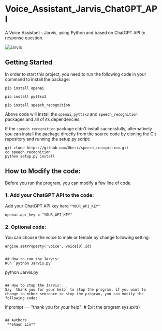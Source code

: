 # Voice_Assistant_Jarvis_ChatGPT_API
A Voice Assistant - Jarvis, using Python and based on ChatGPT API to response question.

![Jarvis](https://upload.wikimedia.org/wikipedia/en/e/e0/J.A.R.V.I.S._%28MCU%29.png)

## Getting Started
In order to start this project, you need to run the following code in your command to install the package:
```
pip install openai
```
```
pip install pyttsx3
```
```
pip install speech_recognition
```
Above code will install the `openai`, `pyttsx3` and `speech_recognition` packages and all of its dependencies.

If the `speech_recognition` package didn't install successfully, alternatively you can install the package directly from the source code by cloning the Git repository and running the setup.py script:
```
git clone https://github.com/Uberi/speech_recognition.git
cd speech_recognition
python setup.py install
```

## How to Modify the code:
Before you run the program, you can modify a few line of code.

### 1. Add your ChatGPT API to the code:
Add your ChatGPT API key here `"YOUR_API_KEY"`
```
openai.api_key = "YOUR_API_KEY"
```

### 2. Optional code:
You can choose the voice to male or female by change following setting:
```
engine.setProperty('voice', voice[0].id)
```

```

## How to run the Jarvis:
Run `python Jarvis.py`
```
python Jarvis.py
```

## How to stop the Jarvis:
Say `thank you for your help` to stop the program, if you want to change to other sentence to stop the program, you can modify the following code:
```
if prompt == "thank you for your help":
      # Exit the program
      sys.exit()
```

## Authors
 **Shaun Lin**
 